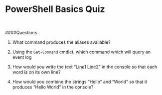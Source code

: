 

# PowerShell Basics Quiz

<br>

####Questions
1. What command produces the aliases available?

2. Using the <code>Get-Command</code> cmdlet, which command which will query an event log

3. How would you write the text “Line1 Line2” in the console so that each word is on its own line?

4. How would you combine the strings “Hello” and “World” so that it produces “Hello World” in the console?








